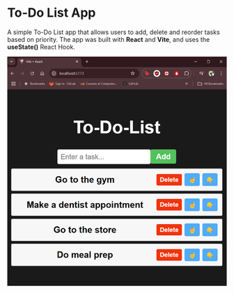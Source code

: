 # To-Do List App

A simple To-Do List app that allows users to add, delete and reorder tasks based on priority. 
The app was built with **React** and **Vite**, and uses the **useState()** React Hook. 

![To-Do List UI](todo-app-ss.png)


